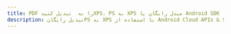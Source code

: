 ---title: PDF را به  تبدیل کنیدXPS، PS به XPS مبدل رایگان یا Android SDKdescription: تبدیل رایگانPS به XPS با استفاده از Android Cloud APIs & SDK همچنین اسناد PDF را در Cloud ایجاد، ویرایش و رندر کنید.---